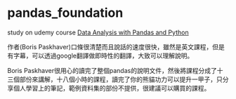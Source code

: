 # pandas_foundation
study on udemy course [Data Analysis with Pandas and Python](https://www.udemy.com/data-analysis-with-pandas/)   

作者(Boris Paskhaver)口條很清楚而且說話的速度很快，雖然是英文課程，但是有字幕，可以透過google翻譯做即時性的翻譯，大致可以理解說明。 

Boris Paskhaver很用心的讀完了整個pandas的說明文件，然後將課程分成了十三個部份來講解，十八個小時的課程，讀完了你的熊貓功力可以提升一甲子，只分享個人學習上的筆記，範例資料集的部份不提供，很建議可以購買的課程。  

